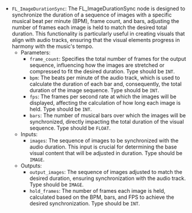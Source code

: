 - `FL_ImageDurationSync`: The FL_ImageDurationSync node is designed to synchronize the duration of a sequence of images with a specific musical beat per minute (BPM), frame count, and bars, adjusting the number of frames each image is held to match the desired total duration. This functionality is particularly useful in creating visuals that align with audio tracks, ensuring that the visual elements progress in harmony with the music's tempo.
    - Parameters:
        - `frame_count`: Specifies the total number of frames for the output sequence, influencing how the images are stretched or compressed to fit the desired duration. Type should be `INT`.
        - `bpm`: The beats per minute of the audio track, which is used to calculate the duration of each bar and, consequently, the total duration of the image sequence. Type should be `INT`.
        - `fps`: The frames per second rate at which the images will be displayed, affecting the calculation of how long each image is held. Type should be `INT`.
        - `bars`: The number of musical bars over which the images will be synchronized, directly impacting the total duration of the visual sequence. Type should be `FLOAT`.
    - Inputs:
        - `images`: The sequence of images to be synchronized with the audio duration. This input is crucial for determining the base visual content that will be adjusted in duration. Type should be `IMAGE`.
    - Outputs:
        - `output_images`: The sequence of images adjusted to match the desired duration, ensuring synchronization with the audio track. Type should be `IMAGE`.
        - `hold_frames`: The number of frames each image is held, calculated based on the BPM, bars, and FPS to achieve the desired synchronization. Type should be `INT`.
